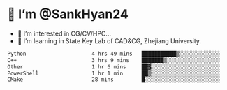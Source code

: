 # 👋 I’m @SankHyan24

- 👀 I’m interested in CG/CV/HPC...
- 🌱 I’m learning in State Key Lab of CAD&CG, Zhejiang University.

<!---
SankHyan24/SankHyan24 is a ✨ special ✨ repository because its `README.md` (this file) appears on your GitHub profile.
You can click the Preview link to take a look at your changes.
--->
<!--START_SECTION:waka-->

```txt
Python                     4 hrs 49 mins   ███████████▒░░░░░░░░░░░░░   44.79 %
C++                        3 hrs 9 mins    ███████▒░░░░░░░░░░░░░░░░░   29.20 %
Other                      1 hr 6 mins     ██▓░░░░░░░░░░░░░░░░░░░░░░   10.24 %
PowerShell                 1 hr 1 min      ██▒░░░░░░░░░░░░░░░░░░░░░░   09.51 %
CMake                      28 mins         █░░░░░░░░░░░░░░░░░░░░░░░░   04.46 %
```

<!--END_SECTION:waka-->
